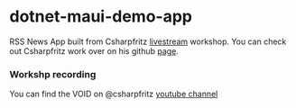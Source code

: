 # dotnet-maui-demo-app
RSS News App built from Csharpfritz [livestream](https://www.twitch.tv/csharpfritz) workshop.
You can check out Csharpfritz work over on his github [page](https://github.com/csharpfritz).
### Workshp recording
You can find the VOID on @csharpfritz [youtube channel](https://www.youtube.com/@csharpfritz/videos)
